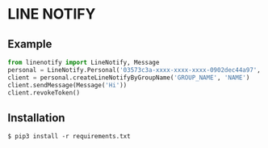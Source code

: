 # LINE NOTIFY

Example
------------
```python
from linenotify import LineNotify, Message
personal = LineNotify.Personal('03573c3a-xxxx-xxxx-xxxx-0902dec44a97', 'NTdkOGQyOWQtZDYxxxxxxxxxxxFmMmMtMWU1M2Q5MWE5YzZl')
client = personal.createLineNotifyByGroupName('GROUP_NAME', 'NAME')
client.sendMessage(Message('Hi'))
client.revokeToken()
```

Installation
------------
```shell
$ pip3 install -r requirements.txt
```
